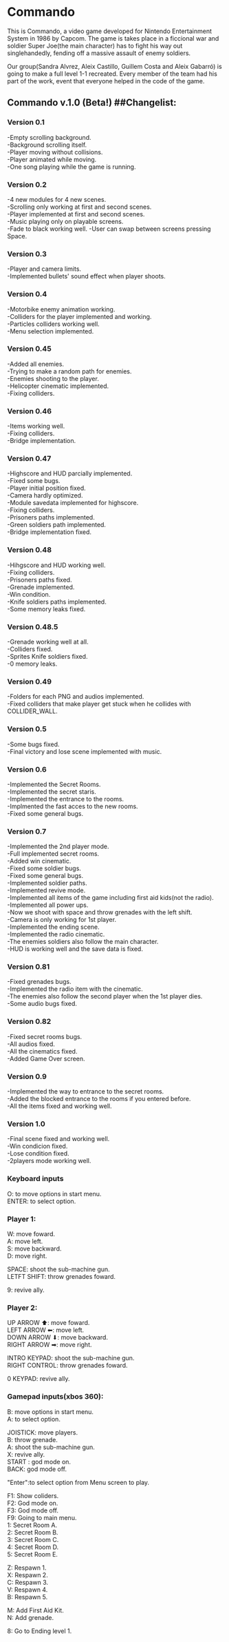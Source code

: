 
# Commando

This is Commando, a video game developed for Nintendo Entertainment System in 1986 by Capcom.
The game is takes place in a ficcional war and soldier Super Joe(the main character) has to fight
his way out singlehandedly, fending off a massive assault of enemy soldiers.

Our group(Sandra Alvrez, Aleix Castillo, Guillem Costa and Aleix Gabarró) is going to make a full level 1-1 recreated.
Every member of the team had his part of the work, event that everyone helped in the code of the game.

## Commando v.1.0 (Beta!) ##Changelist:
### Version 0.1
-Empty scrolling background.<br>
-Background scrolling itself.<br>
-Player moving without collisions.<br>
-Player animated while moving.<br>
-One song playing while the game is running.

### Version 0.2
-4 new modules for 4 new scenes.<br>
-Scrolling only working at first and second scenes.<br>
-Player implemented at first and second scenes.<br>
-Music playing only on playable screens.<br>
-Fade to black working well.
-User can swap between screens pressing Space.<br>

### Version 0.3
-Player and camera limits.<br>
-Implemented bullets' sound effect when player shoots.

### Version 0.4
-Motorbike enemy animation working.<br>
-Colliders for the player implemented and working.<br>
-Particles colliders working well.<br>
-Menu selection implemented.

### Version 0.45
-Added all enemies.<br>
-Trying to make a random path for enemies.<br>
-Enemies shooting to the player.<br>
-Helicopter cinematic implemented.<br>
-Fixing colliders.

### Version 0.46
-Items working well.<br>
-Fixing colliders.<br>
-Bridge implementation.<br>

### Version 0.47
-Highscore and HUD parcially implemented.<br>
-Fixed some bugs.<br>
-Player initial position fixed.<br>
-Camera hardly optimized.<br>
-Module savedata implemented for highscore.<br>
-Fixing colliders.<br>
-Prisoners paths implemented.<br>
-Green soldiers path implemented.<br>
-Bridge implementation fixed.

### Version 0.48
-Hihgscore and HUD working well.<br>
-Fixing colliders.<br>
-Prisoners paths fixed.<br>
-Grenade implemented.<br>
-Win condition.<br>
-Knife soldiers paths implemented.<br>
-Some memory leaks fixed.

### Version 0.48.5
-Grenade working well at all.<br>
-Colliders fixed.<br>
-Sprites Knife soldiers fixed.<br>
-0 memory leaks.

### Version 0.49
-Folders for each PNG and audios implemented.<br>
-Fixed colliders that make player get stuck when he collides with COLLIDER_WALL.

### Version 0.5
-Some bugs fixed.<br>
-Final victory and lose scene implemented with music.

### Version 0.6

-Implemented the Secret Rooms.<br>
-Implemented the secret staris.<br>
-Implemented the entrance to the rooms.<br>
-Implmented the fast acces to the new rooms.<br>
-Fixed some general bugs.

### Version 0.7

-Implemented the 2nd player mode.<br>
-Full implemented secret rooms.<br>
-Added win cinematic.<br>
-Fixed some soldier bugs.<br>
-Fixed some general bugs.<br>
-Implemented soldier paths.<br>
-Implemented revive mode.<br>
-Implemented all items of the game including first aid kids(not the radio).<br>
-Implemented all power ups.<br>
-Now we shoot with space and throw grenades with the left shift.<br>
-Camera is only working for 1st player.<br>
-Implemented the ending scene.<br>
-Implemented the radio cinematic.<br>
-The enemies soldiers also follow the main character.<br>
-HUD is working well and the save data is fixed.


### Version 0.81

-Fixed grenades bugs.<br>
-Implemented the radio item with the cinematic.<br>
-The enemies also follow the second player when the 1st player dies.<br>
-Some audio bugs fixed.

### Version 0.82

-Fixed secret rooms bugs.<br>
-All audios fixed.<br>
-All the cinematics fixed.<br>
-Added Game Over screen.


### Version 0.9

-Implemented the way to entrance to the secret rooms.<br>
-Added the blocked entrance to the rooms if you entered before.<br>
-All the items fixed and working well.



### Version 1.0

-Final scene fixed and working well.<br>
-Win condicion fixed.<br>
-Lose condition fixed.<br>
-2players mode working well.




### Keyboard inputs

O: to move options in start menu.<br>
ENTER: to select option.

### Player 1:

W: move foward.<br>
A: move left.<br>
S: move backward.<br>
D: move right.<br>

SPACE: shoot the sub-machine gun.<br>
LETFT SHIFT: throw grenades foward.<br>

9: revive ally.


### Player 2:

UP ARROW ⬆: move foward.<br>
LEFT ARROW ⬅: move left.<br>
DOWN ARROW ⬇: move backward.<br>
RIGHT ARROW ➡: move right.<br>

INTRO KEYPAD: shoot the sub-machine gun.<br>
RIGHT CONTROL: throw grenades foward.<br>

0 KEYPAD: revive ally.



### Gamepad inputs(xbos 360):

B: move options in start menu.<br>
A: to select option.<br>

JOISTICK: move players.<br>
B: throw grenade.<br>
A: shoot the sub-machine gun.<br>
X: revive ally.<br>
START : god mode on.<br>
BACK: god mode off.<br>

"Enter":to select option from Menu screen to play.

F1: Show coliders.<br>
F2: God mode on.<br>
F3: God mode off.<br>
F9: Going to main menu.<br>
1: Secret Room A.<br>
2: Secret Room B.<br>
3: Secret Room C.<br>
4: Secret Room D.<br>
5: Secret Room E.<br>

Z: Respawn 1.<br>
X: Respawn 2.<br>
C: Respawn 3.<br>
V: Respawn 4.<br>
B: Respawn 5.<br>

M: Add First Aid Kit.<br>
N: Add grenade.

8: Go to Ending level 1.

